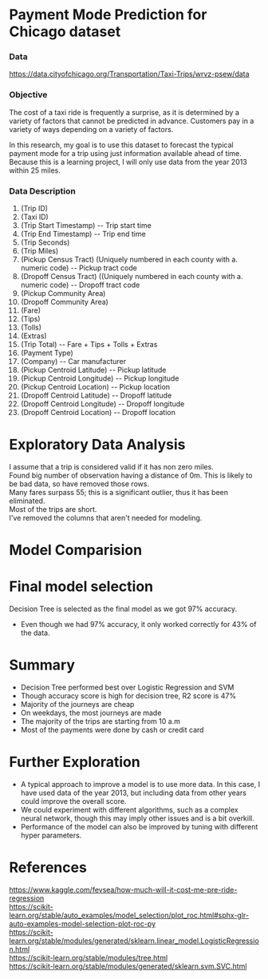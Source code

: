 # Payment Mode Prediction for Chicago dataset

### Data
https://data.cityofchicago.org/Transportation/Taxi-Trips/wrvz-psew/data

### Objective
The cost of a taxi ride is frequently a surprise, as it is determined by a variety of factors that cannot be predicted in advance. Customers pay in a variety of ways depending on a variety of factors.

In this research, my goal is to use this dataset to forecast the typical payment mode for a trip using just information available ahead of time. Because this is a learning project, I will only use data from the year 2013 within 25 miles.

### Data Description
1. (Trip ID)
2. (Taxi ID)
3. (Trip Start Timestamp) 
          -- Trip start time  
4. (Trip End Timestamp)
          -- Trip end time
5. (Trip Seconds) 
6. (Trip Miles) 
7. (Pickup Census Tract) (Uniquely numbered in each county with a. numeric code)
          -- Pickup tract code
8. (Dropoff Census Tract) ((Uniquely numbered in each county with a. numeric code)
          -- Dropoff tract code
9. (Pickup Community Area)
10. (Dropoff Community Area)
11. (Fare) 
12. (Tips) 
13. (Tolls) 
14. (Extras) 
15. (Trip Total)
          -- Fare + Tips + Tolls + Extras  
16. (Payment Type)
17. (Company)
          -- Car manufacturer
18. (Pickup Centroid Latitude) 
          -- Pickup latitude  
19. (Pickup Centroid Longitude) 
          -- Pickup longitude  
20. (Pickup Centroid Location)
         -- Pickup location  
21. (Dropoff Centroid Latitude)
         -- Dropoff latitude  
22. (Dropoff Centroid Longitude)
         -- Dropoff longitude   
23. (Dropoff Centroid  Location)
         -- Dropoff location  
         
# Exploratory Data Analysis
I assume that a trip is considered valid if it has non zero miles.  
Found big number of observation having a distance of 0m. This is likely to be bad data, so have removed those rows.  
Many fares surpass 55; this is a significant outlier, thus it has been eliminated.   
Most of the trips are short.  
I've removed the columns that aren't needed for modeling.  

# Model Comparision

# Final model selection
Decision Tree is selected as the final model as we got 97% accuracy. 
- Even though we had 97% accuracy, it only worked correctly for 43% of the data.

# Summary
- Decision Tree performed best over Logistic Regression and SVM
- Though accuracy score is high for decision tree, R2 score is 47%
- Majority of the journeys are cheap
- On weekdays, the most journeys are made
- The majority of the trips are starting from 10 a.m
- Most of the payments were done by cash or credit card

# Further Exploration
- A typical approach to improve a model is to use more data. In this case, I have used data of the year 2013, but including data from other years could improve the overall score. 
- We could experiment with different algorithms, such as a complex neural network, though this may imply other issues and is a bit overkill.
- Performance of the model can also be improved by tuning with different hyper parameters.

# References
https://www.kaggle.com/fevsea/how-much-will-it-cost-me-pre-ride-regression  
https://scikit-learn.org/stable/auto_examples/model_selection/plot_roc.html#sphx-glr-auto-examples-model-selection-plot-roc-py  
https://scikit-learn.org/stable/modules/generated/sklearn.linear_model.LogisticRegression.html  
https://scikit-learn.org/stable/modules/tree.html  
https://scikit-learn.org/stable/modules/generated/sklearn.svm.SVC.html  
